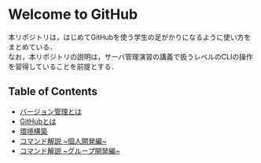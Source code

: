 # Welcome to GitHub
本リポジトリは，はじめてGitHubを使う学生の足がかりになるように使い方をまとめている．
<br>
なお，本リポジトリの説明は，サーバ管理演習の講義で扱うレベルのCLIの操作を習得していることを前提とする．

## Table of Contents
- [バージョン管理とは](./contents/virsion-management/README.md)
- [GitHubとは](./contents/github/README.md)
- [環境構築](./contents/environment/README.md)
- [コマンド解説 ~個人開発編~](./contents/individual/README.md)
- [コマンド解説 ~グループ開発編~](./contents/group/README.md)

